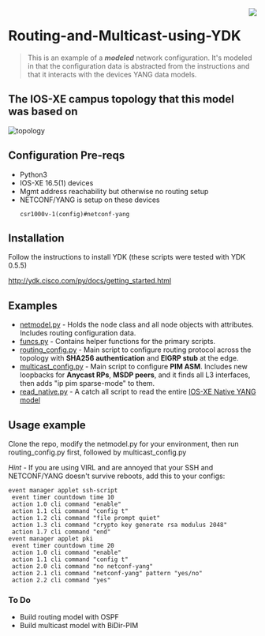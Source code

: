 <img src="https://user-images.githubusercontent.com/1143921/28404945-020c2d66-6cc7-11e7-8829-8129b7eb5ce6.png" align="right" />

# Routing-and-Multicast-using-YDK

> This is an example of a ***modeled*** network configuration.  It's modeled in that the configuration data is abstracted from the instructions and that it interacts with the devices YANG data models.


## The IOS-XE campus topology that this model was based on
![topology](https://user-images.githubusercontent.com/1143921/28403228-8b04ae02-6cbf-11e7-8f57-e7e91595cd18.png)




## Configuration Pre-reqs
* Python3
* IOS-XE 16.5(1) devices
* Mgmt address reachability but otherwise no routing setup
* NETCONF/YANG is setup on these devices
  ```
  csr1000v-1(config)#netconf-yang
  ```
 
## Installation

Follow the instructions to install YDK (these scripts were tested with YDK 0.5.5)

http://ydk.cisco.com/py/docs/getting_started.html

## Examples
- [netmodel.py](https://github.com/rkido/Routing-and-Multicast-using-YDK/blob/master/netmodel.py) - Holds the node class and all node objects with attributes.  Includes routing configuration data.
- [funcs.py](https://github.com/rkido/Routing-and-Multicast-using-YDK/blob/master/funcs.py) - Contains helper functions for the primary scripts.
- [routing_config.py](https://github.com/rkido/Routing-and-Multicast-using-YDK/blob/master/routing_config.py) - Main script to configure routing protocol across the topology with **SHA256 authentication** and **EIGRP stub** at the edge.
- [multicast_config.py](https://github.com/rkido/Routing-and-Multicast-using-YDK/blob/master/multicast_config.py) - Main script to configure **PIM ASM**.  Includes new loopbacks for **Anycast RPs**, **MSDP peers**, and it finds all L3 interfaces, then adds "ip pim sparse-mode" to them.
- [read_native.py](https://github.com/rkido/Routing-and-Multicast-using-YDK/blob/master/read_native.py) - A catch all script to read the entire [IOS-XE Native YANG model](https://github.com/YangModels/yang/blob/master/vendor/cisco/xe/1651/Cisco-IOS-XE-native.yang)
## Usage example

Clone the repo, modify the netmodel.py for your environment, then run routing_config.py first, followed by multicast_config.py

*Hint* - If you are using VIRL and are annoyed that your SSH and NETCONF/YANG doesn't survive reboots, add this to your configs:
```
event manager applet ssh-script
 event timer countdown time 10
 action 1.0 cli command "enable"
 action 1.1 cli command "config t"
 action 1.2 cli command "file prompt quiet"
 action 1.3 cli command "crypto key generate rsa modulus 2048"
 action 1.7 cli command "end"
event manager applet pki
 event timer countdown time 20
 action 1.0 cli command "enable"
 action 1.1 cli command "config t"
 action 2.0 cli command "no netconf-yang"
 action 2.1 cli command "netconf-yang" pattern "yes/no"
 action 2.2 cli command "yes"
```

### To Do
- Build routing model with OSPF
- Build multicast model with BiDir-PIM
